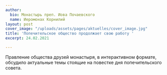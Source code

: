 ```yaml
---
author:
  bio: Монастырь преп. Иова Почаевского
  name: Иеромонах Корнилий
layout: post
cover_image: "/uploads/assets/pages/aktuelles/cover_image.jpg"
title: 'Попечительское общество продолжает свою работу '
excerpt: 24.02.2021

---
```

Правление общества друзей монастыря, в интерактивном формате, обсудило актуальные темы стоящие на повестке дня попечительского совета.